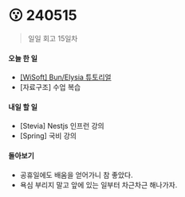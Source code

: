# 😗 240515

> 일일 회고 15일차

#### 오늘 한 일

* [\[WiSoft\] Bun/Elysia 튜토리얼](https://github.com/yenn222/Bun-Elysia-Tutorial)
* \[자료구조] 수업 복습

#### 내일 할 일

* \[Stevia] Nestjs 인프런 강의
* \[Spring] 국비 강의



#### 돌아보기

* 공휴일에도 배움을 얻어가니 참 좋았다.
* 욕심 부리지 말고 앞에 있는 일부터 차근차근 해나가자.&#x20;

